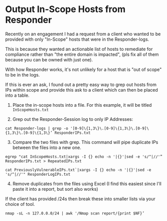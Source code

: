 # Output In-Scope Hosts from Responder

Recently on an engagement I had a request from a client who wanted to be provided with only "In-Scope" hosts that were in the Responder-logs. 

This is because they wanted an actionable list of hosts to remediate for compliance rather than "the entire domain is impacted", (pls fix all of them because you can be owned with just one). 

With how Responder works, it's not unlikely for a host that is "out of scope" to be in the logs.

If this is ever an ask, I found out a pretty easy way to grep out hosts from IPs within scope and provide this ask to a client which can then be placed into a table. 

1. Place the in-scope hosts into a file. For this example, it will be titled `InScopeHosts.txt`

2. Grep out the Responder-Session log to only IP Addresses:

```cat Responder-logs | grep -o '[0-9]\{1,3\}\.[0-9]\{1,3\}\.[0-9]\{1,3\}\.[0-9]\{1,3\}’ ResponderIPs.txt```

3. Compare the two files with grep. This command will pipe duplicate IPs between the files into a new one.

```egrep "cat InScopeHosts.txt|xargs -I {} echo -n '|{}'|sed -e 's/^|//'” ResponderIPs.txt > RepeatedIPs.txt```

```cat PreviouslyVulnerableIPs.txt`|xargs -I {} echo -n '|{}'|sed -e 's/^|//'" ResponderLogIPs.txt```

4. Remove duplicates from the files using Excel (I find this easiest since I'll paste it into a report, but sort also works)

If the client has provided /24s then break these into smaller lists via your choice of tool.

`nmap -sL -n 127.0.0.0/24 | awk '/Nmap scan report/{print $NF}’`


